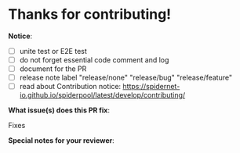 # Thanks for contributing!

**Notice**:

* [ ] unite test or E2E test
* [ ] do not forget essential code comment and log
* [ ] document for the PR
* [ ] release note label
  "release/none"
  "release/bug"
  "release/feature"
* [ ] read about  Contribution notice: <https://spidernet-io.github.io/spiderpool/latest/develop/contributing/>

**What issue(s) does this PR fix**:
<!--
*Automatically closes linked issue when PR is merged.
Usage: `Fixes #<issue number>`, or `Fixes (paste link of issue)`.
-->

Fixes 

**Special notes for your reviewer**:
